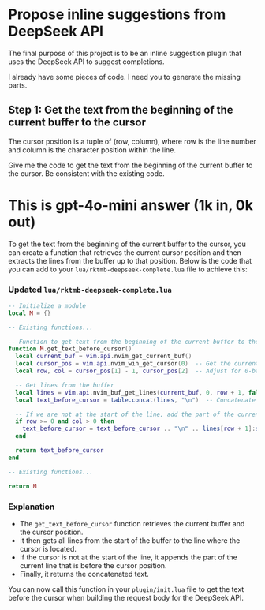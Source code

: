 # Propose inline suggestions from DeepSeek API

The final purpose of this project is to be an inline suggestion plugin that uses the DeepSeek API to suggest completions.

I already have some pieces of code.
I need you to generate the missing parts.

## Step 1: Get the text from the beginning of the current buffer to the cursor

The cursor position is a tuple of (row, column), where row is the line number and column is the character position within the line.

Give me the code to get the text from the beginning of the current buffer to the cursor.
Be consistent with the existing code.




# This is gpt-4o-mini answer (1k in, 0k out)

To get the text from the beginning of the current buffer to the cursor, you can create a function that retrieves the current cursor position and then extracts the lines from the buffer up to that position. Below is the code that you can add to your `lua/rktmb-deepseek-complete.lua` file to achieve this:

### Updated `lua/rktmb-deepseek-complete.lua`

```lua
-- Initialize a module
local M = {}

-- Existing functions...

-- Function to get text from the beginning of the current buffer to the cursor
function M.get_text_before_cursor()
  local current_buf = vim.api.nvim_get_current_buf()
  local cursor_pos = vim.api.nvim_win_get_cursor(0)  -- Get the current cursor position
  local row, col = cursor_pos[1] - 1, cursor_pos[2]  -- Adjust for 0-based index

  -- Get lines from the buffer
  local lines = vim.api.nvim_buf_get_lines(current_buf, 0, row + 1, false)  -- Get all lines up to the current line
  local text_before_cursor = table.concat(lines, "\n")  -- Concatenate lines

  -- If we are not at the start of the line, add the part of the current line before the cursor
  if row >= 0 and col > 0 then
    text_before_cursor = text_before_cursor .. "\n" .. lines[row + 1]:sub(1, col)
  end

  return text_before_cursor
end

-- Existing functions...

return M
```

### Explanation
- The `get_text_before_cursor` function retrieves the current buffer and the cursor position.
- It then gets all lines from the start of the buffer to the line where the cursor is located.
- If the cursor is not at the start of the line, it appends the part of the current line that is before the cursor position.
- Finally, it returns the concatenated text.

You can now call this function in your `plugin/init.lua` file to get the text before the cursor when building the request body for the DeepSeek API.

